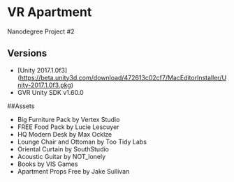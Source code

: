 # VR Apartment
Nanodegree Project #2

## Versions
- [Unity 2017.1.0f3] (https://beta.unity3d.com/download/472613c02cf7/MacEditorInstaller/Unity-2017.1.0f3.pkg)
- GVR Unity SDK v1.60.0

##Assets
- Big Furniture Pack by Vertex Studio
- FREE Food Pack by Lucie Lescuyer
- HQ Modern Desk by Max Ocklze
- Lounge Chair and Ottoman by Too Tidy Labs
- Oriental Curtain by SouthStudio
- Acoustic Guitar by NOT_lonely
- Books by VIS Games
- Apartment Props Free by Jake Sullivan
